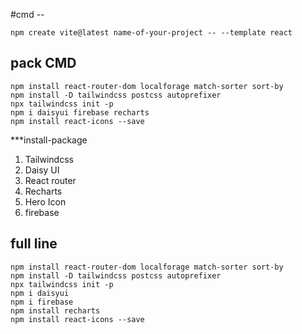 #cmd -- 
```
npm create vite@latest name-of-your-project -- --template react
```

## pack CMD
```
npm install react-router-dom localforage match-sorter sort-by 
npm install -D tailwindcss postcss autoprefixer
npx tailwindcss init -p
npm i daisyui firebase recharts
npm install react-icons --save
```


***install-package
1. Tailwindcss
2. Daisy UI
3. React router
4. Recharts 
5. Hero Icon
6. firebase

## full line
```
npm install react-router-dom localforage match-sorter sort-by 
npm install -D tailwindcss postcss autoprefixer
npx tailwindcss init -p
npm i daisyui
npm i firebase
npm install recharts
npm install react-icons --save
```
